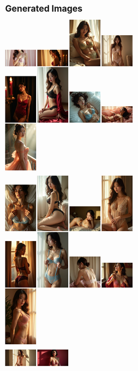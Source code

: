 # Generated Images



<img src="2025_07_14_01.webp" width="100"/> <img src="2025_07_14_02.webp" width="100"/> <img src="2025_07_14_03.webp" width="100"/> <img src="2025_07_14_04.webp" width="100"/> <img src="2025_07_14_05.webp" width="100"/> <img src="2025_07_14_06.webp" width="100"/> <img src="2025_07_14_07.webp" width="100"/> <img src="2025_07_14_08.webp" width="100"/> <img src="2025_07_14_09.webp" width="100"/>

<img src="2025_07_14_10.webp" width="100"/> <img src="2025_07_14_11.webp" width="100"/> <img src="2025_07_14_12.webp" width="100"/> <img src="2025_07_14_13.webp" width="100"/> <img src="2025_07_14_14.webp" width="100"/> <img src="2025_07_14_15.webp" width="100"/> <img src="2025_07_14_16.webp" width="100"/> <img src="2025_07_14_17.webp" width="100"/> <img src="2025_07_14_18.webp" width="100"/>

<img src="2025_07_14_19.webp" width="100"/> <img src="2025_07_14_20.webp" width="100"/>